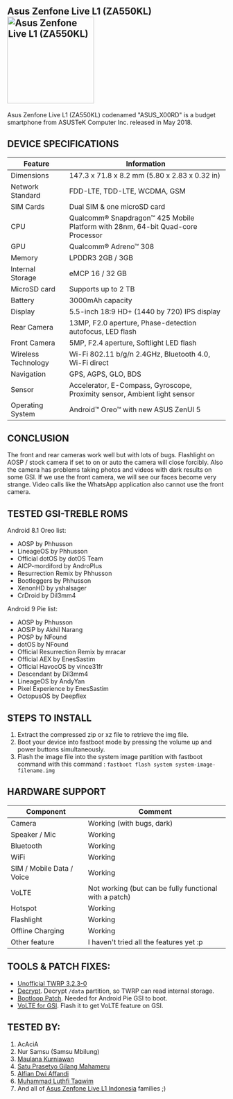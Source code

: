 ## Asus Zenfone Live L1 (ZA550KL) <br> <img src="https://cdn2.gsmarena.com/vv/pics/asus/asus-zenfone-live-l1-za550kl-2.jpg" alt="Asus Zenfone Live L1 (ZA550KL)" width="200"/>


Asus Zenfone Live L1 (ZA550KL) codenamed "ASUS_X00RD" is a budget smartphone from ASUSTeK Computer Inc. released in May 2018.

## DEVICE SPECIFICATIONS
|      Feature      |                         Information                          |
|-------------------|--------------------------------------------------------------|
| Dimensions        | 147.3 x 71.8 x 8.2 mm (5.80 x 2.83 x 0.32 in)                |
| Network Standard  | FDD-LTE, TDD-LTE, WCDMA, GSM                                 |
| SIM Cards         | Dual SIM & one microSD card                                  |
| CPU               | Qualcomm® Snapdragon™ 425 Mobile Platform with 28nm, 64-bit Quad-core Processor |
| GPU               | Qualcomm® Adreno™ 308                                        |
| Memory            | LPDDR3 2GB / 3GB                                             |
| Internal Storage  | eMCP 16 / 32 GB                                              |
| MicroSD card      | Supports up to 2 TB                                          |
| Battery           | 3000mAh capacity                                             |
| Display           | 5.5-inch 18:9 HD+ (1440 by 720) IPS display                  |
| Rear Camera       | 13MP, F2.0 aperture, Phase-detection autofocus, LED flash    |
| Front Camera      | 5MP, F2.4 aperture, Softlight LED flash                      |
| Wireless Technology     | Wi-Fi 802.11 b/g/n 2.4GHz, Bluetooth 4.0, Wi-Fi direct       |
| Navigation        | GPS, AGPS, GLO, BDS                                          |
| Sensor            | Accelerator, E-Compass, Gyroscope, Proximity sensor, Ambient light sensor        |
| Operating System  | Android™ Oreo™ with new ASUS ZenUI 5                         |

## CONCLUSION
The front and rear cameras work well but with lots of bugs. Flashlight on AOSP / stock camera if set to on or auto the camera will close forcibly. Also the camera has problems taking photos and videos with dark results on some GSI. If we use the front camera, we will see our faces become very strange. Video calls like the WhatsApp application also cannot use the front camera.

## TESTED GSI-TREBLE ROMS
Android 8.1 Oreo list:
* AOSP by Phhusson
* LineageOS by Phhusson
* Official dotOS by dotOS Team
* AICP-mordiford by AndroPlus
* Resurrection Remix by Phhusson
* Bootleggers by Phhusson
* XenonHD by yshalsager
* CrDroid by Dil3mm4

Android 9 Pie list:
* AOSP by Phhusson
* AOSiP by Akhil Narang
* POSP by NFound
* dotOS by NFound
* Official Resurrection Remix by mracar
* Official AEX by EnesSastim
* Official HavocOS by vince31fr
* Descendant by Dil3mm4
* LineageOS by AndyYan
* Pixel Experience by EnesSastim
* OctopusOS by Deepflex

## STEPS TO INSTALL
1. Extract the compressed zip or xz file to retrieve the img file.
2. Boot your device into fastboot mode by pressing the volume up and power buttons simultaneously.
3. Flash the image file into the system image partition with fastboot command with this command : `fastboot flash system system-image-filename.img`

## HARDWARE SUPPORT
|         Component         |                         Comment                      |
|---------------------------|------------------------------------------------------|
| Camera                    | Working (with bugs, dark)                            |
| Speaker / Mic             | Working                                              |
| Bluetooth                 | Working                                              |
| WiFi                      | Working                                              |
| SIM / Mobile Data / Voice | Working                                              |
| VoLTE                     | Not working (but can be fully functional with a patch)      |
| Hotspot                   | Working                                              |
| Flashlight                | Working                                              |
| Offline Charging          | Working                                              |
| Other feature             | I haven't tried all the features yet :p              |

## TOOLS & PATCH FIXES:
* [Unofficial TWRP 3.2.3-0](https://www.androidfilehost.com/?fid=6006931924117936924)
* [Decrypt](https://www.androidfilehost.com/?fid=6006931924117940566). Decrypt `/data` partition, so TWRP can read internal storage.
* [Bootloop Patch](https://www.androidfilehost.com/?fid=6006931924117940568). Needed for Android Pie GSI to boot.
* [VoLTE for GSI](https://www.androidfilehost.com/?fid=6006931924117940565). Flash it to get VoLTE feature on GSI.

## TESTED BY:
1. AcAciA
2. Nur Samsu (Samsu Mbilung)
3. [Maulana Kurniawan](https://t.me/maulaaana)
4. [Satu Prasetyo Gilang Mahameru](https://t.me/m4h4m3ru)
5. [Alfian Dwi Affandi](https://t.me/Alfiannnnnnn)
6. [Muhammad Luthfi Taqwim](https://t.me/Iluth_taqwim)
7. And all of [Asus Zenfone Live L1 Indonesia](https://t.me/ZenfoneLiveL1) families ;)